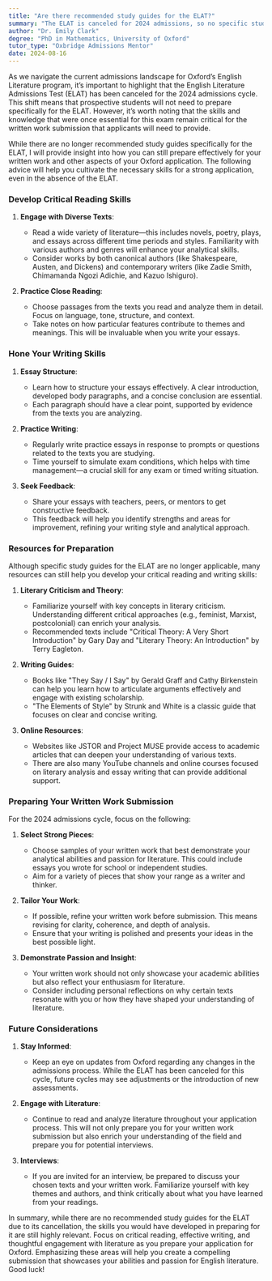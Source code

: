 ```yaml
---
title: "Are there recommended study guides for the ELAT?"
summary: "The ELAT is canceled for 2024 admissions, so no specific study guides are needed, but essential skills remain important for written submissions."
author: "Dr. Emily Clark"
degree: "PhD in Mathematics, University of Oxford"
tutor_type: "Oxbridge Admissions Mentor"
date: 2024-08-16
---
```


As we navigate the current admissions landscape for Oxford’s English Literature program, it’s important to highlight that the English Literature Admissions Test (ELAT) has been canceled for the 2024 admissions cycle. This shift means that prospective students will not need to prepare specifically for the ELAT. However, it’s worth noting that the skills and knowledge that were once essential for this exam remain critical for the written work submission that applicants will need to provide.

While there are no longer recommended study guides specifically for the ELAT, I will provide insight into how you can still prepare effectively for your written work and other aspects of your Oxford application. The following advice will help you cultivate the necessary skills for a strong application, even in the absence of the ELAT.

### Develop Critical Reading Skills

1. **Engage with Diverse Texts**: 
   - Read a wide variety of literature—this includes novels, poetry, plays, and essays across different time periods and styles. Familiarity with various authors and genres will enhance your analytical skills.
   - Consider works by both canonical authors (like Shakespeare, Austen, and Dickens) and contemporary writers (like Zadie Smith, Chimamanda Ngozi Adichie, and Kazuo Ishiguro).

2. **Practice Close Reading**: 
   - Choose passages from the texts you read and analyze them in detail. Focus on language, tone, structure, and context.
   - Take notes on how particular features contribute to themes and meanings. This will be invaluable when you write your essays.

### Hone Your Writing Skills

1. **Essay Structure**: 
   - Learn how to structure your essays effectively. A clear introduction, developed body paragraphs, and a concise conclusion are essential.
   - Each paragraph should have a clear point, supported by evidence from the texts you are analyzing.

2. **Practice Writing**: 
   - Regularly write practice essays in response to prompts or questions related to the texts you are studying.
   - Time yourself to simulate exam conditions, which helps with time management—a crucial skill for any exam or timed writing situation.

3. **Seek Feedback**:
   - Share your essays with teachers, peers, or mentors to get constructive feedback.
   - This feedback will help you identify strengths and areas for improvement, refining your writing style and analytical approach.

### Resources for Preparation

Although specific study guides for the ELAT are no longer applicable, many resources can still help you develop your critical reading and writing skills:

1. **Literary Criticism and Theory**: 
   - Familiarize yourself with key concepts in literary criticism. Understanding different critical approaches (e.g., feminist, Marxist, postcolonial) can enrich your analysis.
   - Recommended texts include "Critical Theory: A Very Short Introduction" by Gary Day and "Literary Theory: An Introduction" by Terry Eagleton.

2. **Writing Guides**: 
   - Books like "They Say / I Say" by Gerald Graff and Cathy Birkenstein can help you learn how to articulate arguments effectively and engage with existing scholarship.
   - "The Elements of Style" by Strunk and White is a classic guide that focuses on clear and concise writing.

3. **Online Resources**: 
   - Websites like JSTOR and Project MUSE provide access to academic articles that can deepen your understanding of various texts.
   - There are also many YouTube channels and online courses focused on literary analysis and essay writing that can provide additional support.

### Preparing Your Written Work Submission

For the 2024 admissions cycle, focus on the following:

1. **Select Strong Pieces**: 
   - Choose samples of your written work that best demonstrate your analytical abilities and passion for literature. This could include essays you wrote for school or independent studies.
   - Aim for a variety of pieces that show your range as a writer and thinker.

2. **Tailor Your Work**: 
   - If possible, refine your written work before submission. This means revising for clarity, coherence, and depth of analysis.
   - Ensure that your writing is polished and presents your ideas in the best possible light.

3. **Demonstrate Passion and Insight**: 
   - Your written work should not only showcase your academic abilities but also reflect your enthusiasm for literature.
   - Consider including personal reflections on why certain texts resonate with you or how they have shaped your understanding of literature.

### Future Considerations

1. **Stay Informed**: 
   - Keep an eye on updates from Oxford regarding any changes in the admissions process. While the ELAT has been canceled for this cycle, future cycles may see adjustments or the introduction of new assessments.
   
2. **Engage with Literature**: 
   - Continue to read and analyze literature throughout your application process. This will not only prepare you for your written work submission but also enrich your understanding of the field and prepare you for potential interviews.

3. **Interviews**: 
   - If you are invited for an interview, be prepared to discuss your chosen texts and your written work. Familiarize yourself with key themes and authors, and think critically about what you have learned from your readings.

In summary, while there are no recommended study guides for the ELAT due to its cancellation, the skills you would have developed in preparing for it are still highly relevant. Focus on critical reading, effective writing, and thoughtful engagement with literature as you prepare your application for Oxford. Emphasizing these areas will help you create a compelling submission that showcases your abilities and passion for English literature. Good luck!
    